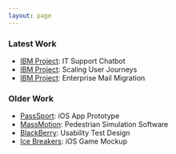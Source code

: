 ```yaml
---
layout: page
---
```


### Latest Work
- [IBM Project](/projects/ibm-itsupport): IT Support Chatbot
- [IBM Project](/projects/ibm-userjourneys): Scaling User Journeys
- [IBM Project](/projects/ibm-mail): Enterprise Mail Migration

### Older Work
- [PassSport](/projects/pass-sport): iOS App Prototype
- [MassMotion](/projects/massmotion): Pedestrian Simulation Software
- [BlackBerry](/projects/blackberry): Usability Test Design
- [Ice Breakers](/projects/ice-breakers): iOS Game Mockup

